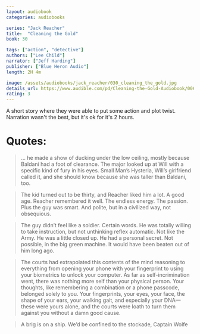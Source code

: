 ```yaml
---
layout: audiobook
categories: audiobooks

series: "Jack Reacher"
title:  "Cleaning the Gold"
book: 30

tags: ["action", "detective"]
authors: ["Lee Child"]
narrator: ["Jeff Harding"]
publisher: ["Blue Heron Audio"]
length: 2H 4m

image: /assets/audiobooks/jack_reacher/030_cleaning_the_gold.jpg
details_url: https://www.audible.com/pd/Cleaning-the-Gold-Audiobook/0062970232
rating: 3
---
```


A short story where they were able to put some action and plot twist. Narration wasn't the best, but it's ok for it's 2 hours.

# Quotes: 

> ... he made a show of ducking under the low ceiling, mostly because Baldani had a foot of clearance. The major looked up at Will with a specific kind of fury in his eyes. Small Man’s Hysteria, Will’s girlfriend called it, and she should know because she was taller than Baldani, too.

> The kid turned out to be thirty, and Reacher liked him a lot. A good age. Reacher remembered it well. The endless energy. The passion. Plus the guy was smart. And polite, but in a civilized way, not obsequious.

> The guy didn’t feel like a soldier. Certain words. He was totally willing to take instruction, but not unthinking reflex automatic. Not like the Army. He was a little closed up. He had a personal secret. Not possible, in the big green machine. It would have been beaten out of him long ago.

> The courts had extrapolated this contents of the mind reasoning to everything from opening your phone with your fingerprint to using your biometrics to unlock your computer. As far as self-incrimination went, there was nothing more self than your physical person. Your thoughts, like remembering a combination or a phone passcode, belonged solely to you. Your fingerprints, your eyes, your face, the shape of your ears, your walking gait, and especially your DNA—these were yours alone, and the courts were loath to turn them against you without a damn good cause.

> A brig is on a ship. We’d be confined to the stockade, Captain Wolfe

